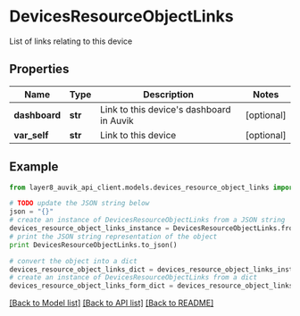 # DevicesResourceObjectLinks

List of links relating to this device

## Properties
Name | Type | Description | Notes
------------ | ------------- | ------------- | -------------
**dashboard** | **str** | Link to this device&#39;s dashboard in Auvik | [optional] 
**var_self** | **str** | Link to this device | [optional] 

## Example

```python
from layer8_auvik_api_client.models.devices_resource_object_links import DevicesResourceObjectLinks

# TODO update the JSON string below
json = "{}"
# create an instance of DevicesResourceObjectLinks from a JSON string
devices_resource_object_links_instance = DevicesResourceObjectLinks.from_json(json)
# print the JSON string representation of the object
print DevicesResourceObjectLinks.to_json()

# convert the object into a dict
devices_resource_object_links_dict = devices_resource_object_links_instance.to_dict()
# create an instance of DevicesResourceObjectLinks from a dict
devices_resource_object_links_form_dict = devices_resource_object_links.from_dict(devices_resource_object_links_dict)
```
[[Back to Model list]](../README.md#documentation-for-models) [[Back to API list]](../README.md#documentation-for-api-endpoints) [[Back to README]](../README.md)


